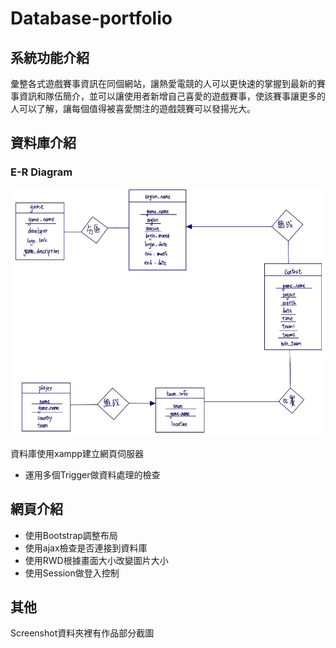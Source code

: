 # Database-portfolio

## 系統功能介紹
彙整各式遊戲賽事資訊在同個網站，讓熱愛電競的人可以更快速的掌握到最新的賽事資訊和隊伍簡介，並可以讓使用者新增自己喜愛的遊戲賽事，使該賽事讓更多的人可以了解，讓每個值得被喜愛關注的遊戲競賽可以發揚光大。

## 資料庫介紹
### E-R Diagram
![](/Screenshot/資料庫9.jpg)

資料庫使用xampp建立網頁伺服器
- 運用多個Trigger做資料處理的檢查

## 網頁介紹
- 使用Bootstrap調整布局
- 使用ajax檢查是否連接到資料庫
- 使用RWD根據畫面大小改變圖片大小
- 使用Session做登入控制

## 其他
Screenshot資料夾裡有作品部分截圖

